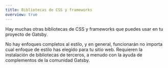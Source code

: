 ```yaml
---
title: Bibliotecas de CSS y frameworks
overview: true
---
```


Hay muchas otras bibliotecas de CSS y frameworks que puedes usar en tu proyecto de Gatsby.

No hay enfoques completos al estilo, y en general, funcionarán no importa cual enfoque de estilo has elegido para tu sitio web. Requieren la instalación de bibliotecas de terceros, a menudo con la ayuda de complementos de la comunidad Gatsby.

<GuideList slug={props.slug} />
